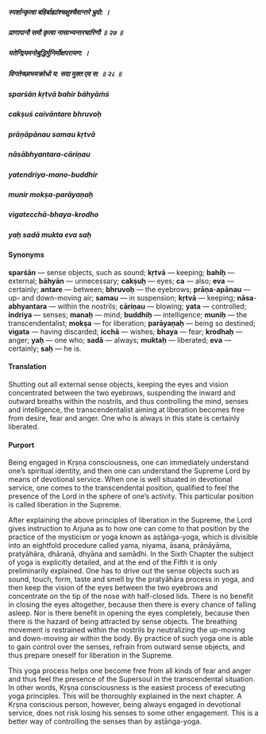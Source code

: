 ##### स्पर्शान्कृत्वा बहिर्बाह्यांश्चक्षुश्चैवान्तरे भ्रुवो: ।
##### प्राणापानौ समौ कृत्वा नासाभ्यन्तरचारिणौ ॥ २७ ॥
##### यतेन्द्रियमनोबुद्धिर्मुनिर्मोक्षपरायण: ।
##### विगतेच्छाभयक्रोधो य: सदा मुक्त एव स: ॥ २८ ॥

##### sparśān kṛtvā bahir bāhyāṁś
##### cakṣuś caivāntare bhruvoḥ
##### prāṇāpānau samau kṛtvā
##### nāsābhyantara-cāriṇau

##### yatendriya-mano-buddhir
##### munir mokṣa-parāyaṇaḥ
##### vigatecchā-bhaya-krodho
##### yaḥ sadā mukta eva saḥ

#### Synonyms

**sparśān** — sense objects, such as sound; **kṛtvā** — keeping; **bahiḥ** — external; **bāhyān** — unnecessary; **cakṣuḥ** — eyes; **ca** — also; **eva** — certainly; **antare** — between; **bhruvoḥ** — the eyebrows; **prāṇa**-**apānau** — up- and down-moving air; **samau** — in suspension; **kṛtvā** — keeping; **nāsa**-**abhyantara** — within the nostrils; **cāriṇau** — blowing; **yata** — controlled; **indriya** — senses; **manaḥ** — mind; **buddhiḥ** — intelligence; **muniḥ** — the transcendentalist; **mokṣa** — for liberation; **parāyaṇaḥ** — being so destined; **vigata** — having discarded; **icchā** — wishes; **bhaya** — fear; **krodhaḥ** — anger; **yaḥ** — one who; **sadā** — always; **muktaḥ** — liberated; **eva** — certainly; **saḥ** — he is.

#### Translation

Shutting out all external sense objects, keeping the eyes and vision concentrated between the two eyebrows, suspending the inward and outward breaths within the nostrils, and thus controlling the mind, senses and intelligence, the transcendentalist aiming at liberation becomes free from desire, fear and anger. One who is always in this state is certainly liberated.

#### Purport

Being engaged in Kṛṣṇa consciousness, one can immediately understand one’s spiritual identity, and then one can understand the Supreme Lord by means of devotional service. When one is well situated in devotional service, one comes to the transcendental position, qualified to feel the presence of the Lord in the sphere of one’s activity. This particular position is called liberation in the Supreme.

After explaining the above principles of liberation in the Supreme, the Lord gives instruction to Arjuna as to how one can come to that position by the practice of the mysticism or yoga known as aṣṭāṅga-yoga, which is divisible into an eightfold procedure called yama, niyama, āsana, prāṇāyāma, pratyāhāra, dhāraṇā, dhyāna and samādhi. In the Sixth Chapter the subject of yoga is explicitly detailed, and at the end of the Fifth it is only preliminarily explained. One has to drive out the sense objects such as sound, touch, form, taste and smell by the pratyāhāra process in yoga, and then keep the vision of the eyes between the two eyebrows and concentrate on the tip of the nose with half-closed lids. There is no benefit in closing the eyes altogether, because then there is every chance of falling asleep. Nor is there benefit in opening the eyes completely, because then there is the hazard of being attracted by sense objects. The breathing movement is restrained within the nostrils by neutralizing the up-moving and down-moving air within the body. By practice of such yoga one is able to gain control over the senses, refrain from outward sense objects, and thus prepare oneself for liberation in the Supreme.

This yoga process helps one become free from all kinds of fear and anger and thus feel the presence of the Supersoul in the transcendental situation. In other words, Kṛṣṇa consciousness is the easiest process of executing yoga principles. This will be thoroughly explained in the next chapter. A Kṛṣṇa conscious person, however, being always engaged in devotional service, does not risk losing his senses to some other engagement. This is a better way of controlling the senses than by aṣṭāṅga-yoga.